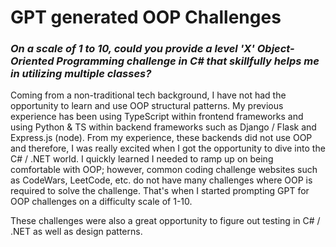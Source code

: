 # GPT generated OOP Challenges
### *On a scale of 1 to 10, could you provide a level 'X' Object-Oriented Programming challenge in C# that skillfully helps me in utilizing multiple classes?*

Coming from a non-traditional tech background, I have not had the opportunity to learn and use OOP structural patterns. My previous experience has been using TypeScript within frontend frameworks and using Python & TS within backend frameworks such as Django / Flask and Express.js (node). From my experience, these backends did not use OOP and therefore, I was really excited when I got the opportunity to dive into the C# / .NET world. I quickly learned I needed to ramp up on being comfortable with OOP; however, common coding challenge websites such as CodeWars, LeetCode, etc. do not have many challenges where OOP is required to solve the challenge. That's when I started prompting GPT for OOP challenges on a difficulty scale of 1-10.

These challenges were also a great opportunity to figure out testing in C# / .NET as well as design patterns. 

